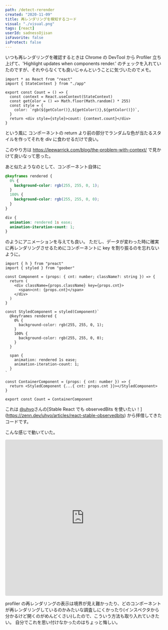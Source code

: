 ```yaml
---
path: /detect-rerender
created: "2020-11-09"
title: 再レンダリングを検知するコード
visual: "./visual.png"
tags: [react]
userId: sadnessOjisan
isFavorite: false
isProtect: false
---
```


いつも再レンダリングを確認するときは Chrome の DevTool から Profiler 立ち上げて、'Highlight updates when components render.' のチェックを入れていたのですが、それやらなくても良いじゃんということに気づいたのでメモ。

```tsx:title=count.tsx
import * as React from "react"
import { StateContext } from "./app"

export const Count = () => {
  const context = React.useContext(StateContext)
  const getColor = () => Math.floor(Math.random() * 255)
  const style = {
    color: `rgb(${getColor()},${getColor()},${getColor()})`,
  }
  return <div style={style}>count: {context.count}</div>
}
```

という風に コンポーネントの return より前の部分でランダムな色が当たるスタイルを作ってそれを div に食わせるだけで良い。

このやり方は https://leewarrick.com/blog/the-problem-with-context/ で見かけて良いなって思った。

あと似たようなのとして、コンポーネント自体に

```css
@keyframes rendered {
  0% {
    background-color: rgb(255, 255, 0, 1);
  }
  100% {
    background-color: rgb(255, 255, 0, 0);
  }
}

div {
  animation: rendered 1s ease;
  animation-iteration-count: 1;
}
```

のようにアニメーションを与えても良い。
ただし、データが変わった時に確実に再レンダリングさせるためにコンポーネントに key を割り振るのを忘れないように。

```tsx
import { h } from "preact"
import { styled } from "goober"

const Component = (props: { cnt: number; className?: string }) => {
  return (
    <div className={props.className} key={props.cnt}>
      <span>cnt: {props.cnt}</span>
    </div>
  )
}

const StyledComponent = styled(Component)`
  @keyframes rendered {
    0% {
      background-color: rgb(255, 255, 0, 1);
    }
    100% {
      background-color: rgb(255, 255, 0, 0);
    }
  }

  span {
    animation: rendered 1s ease;
    animation-iteration-count: 1;
  }
`

const ContainerComponent = (props: { cnt: number }) => {
  return <StyledComponent {...{ cnt: props.cnt }}></StyledComponent>
}

export const Count = ContainerComponent
```

これは [@uhyo](https://twitter.com/uhyo_)さんの[Stable React でも observedBits を使いたい！](https://zenn.dev/uhyo/articles/react-stable-observedbits) から拝借してきたコードです。

こんな感じで動いていた。

<iframe src="https://codesandbox.io/embed/stable-observedbits-usemutablesource-ey0m1?fontsize=14&hidenavigation=1&theme=dark"
     style="width:100%; height:500px; border:0; border-radius: 4px; overflow:hidden;"
     title="stable-observedBits-useMutableSource"
     allow="accelerometer; ambient-light-sensor; camera; encrypted-media; geolocation; gyroscope; hid; microphone; midi; payment; usb; vr; xr-spatial-tracking"
     sandbox="allow-forms allow-modals allow-popups allow-presentation allow-same-origin allow-scripts"
></iframe>

profiler の再レンダリングの表示は境界が見え難かったり、どのコンポーネントが再レンダリングしているのかみたいな調査しにくかったり(インスペクタから分かるけど開くのがめんどくさい)したので、こういう方法も取り入れていきたい。
自分でこれを思い付けなかったのはちょっと悔しい。
